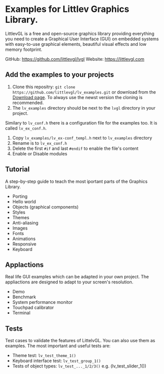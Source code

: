 # Examples for Littlev Graphics Library.

LittlevGL is a free and open-source graphics library providing everything you need to create a Graphical User Interface (GUI) on embedded systems with easy-to-use graphical elements, beautiful visual effects and low memory footprint.

GitHub: https://github.com/littlevgl/lvgl
Website: https://littlevgl.com

## Add the examples to your projects
1. Clone this repositry: `git clone https://github.com/littlevgl/lv_examples.git` or download from the [Download page](https://littlevgl.com/download). To always use the newst version the cloning is recommended.
2. The `lv_examples` directory should be next to the `lvgl` directory in your project.

Similary to `lv_conf.h` there is a configuration file for the examples too. It is called `lv_ex_conf.h`.
1. Copy `lv_examples/lv_ex-conf_templ.h` next to `lv_examples` directory
2. Rename is to `lv_ex_conf.h`
3. Delete the first `#if` and  last `#endif` to enable the file's content
4. Enable or Disable modules

## Tutorial
A step-by-step guide to teach the most iportant parts of the Graphics Library.
* Porting
* Hello world
* Objects (graphical components)
* Styles
* Themes
* Anti-aliasing
* Images
* Fonts
* Animations
* Responsive
* Keyboard

## Applactions
Real life GUI examples which can be adapted in your own project. The appliactions are designed to adapt to your screen's resolution.  
* Demo
* Benchmark
* System performance monitor
* Touchpad calibrator
* Terminal

## Tests
Test cases to validate the features of LittelvGL. You can also use them as examples. The most important and useful tests are:
* Theme test: `lv_test_theme_1()`
* Keyboard interface test: `lv_test_group_1()`
* Tests of object types: `lv_test_..._1/2/3()` e.g. (lv_test_slider_1())
